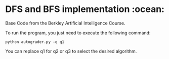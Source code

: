 <h1>DFS and BFS implementation :ocean:</h1>

<p>Base Code from the Berkley Artificial Intelligence Course.</p> 

<p>To run the program, you just need to execute the following command:</p>

```
python autograder.py -q q1
```

<p>You can replace q1 for q2 or q3 to select the desired algorithm.</p>
